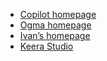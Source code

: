 * [Copilot homepage](https://copilot-language.github.io/)
* [Ogma homepage](https://github.com/nasa/ogma)
* [Ivan’s homepage](https://ivanperez.io)
* [Keera Studio](https://keera.co.uk)
